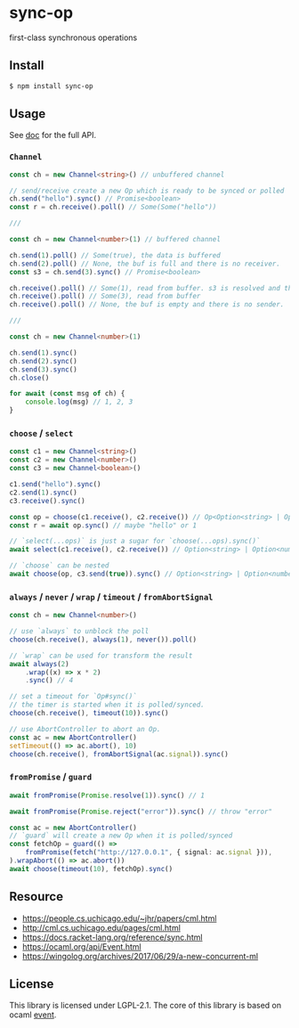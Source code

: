 # sync-op

first-class synchronous operations

## Install

```sh
$ npm install sync-op
```

## Usage

See [doc](https://github.com/dhcmrlchtdj/sync-op/tree/main/doc) for the full API.

### `Channel`

```typescript
const ch = new Channel<string>() // unbuffered channel

// send/receive create a new Op which is ready to be synced or polled
ch.send("hello").sync() // Promise<boolean>
const r = ch.receive().poll() // Some(Some("hello"))

///

const ch = new Channel<number>(1) // buffered channel

ch.send(1).poll() // Some(true), the data is buffered
ch.send(2).poll() // None, the buf is full and there is no receiver.
const s3 = ch.send(3).sync() // Promise<boolean>

ch.receive().poll() // Some(1), read from buffer. s3 is resolved and the data is pushed to buf.
ch.receive().poll() // Some(3), read from buffer
ch.receive().poll() // None, the buf is empty and there is no sender.

///

const ch = new Channel<number>(1)

ch.send(1).sync()
ch.send(2).sync()
ch.send(3).sync()
ch.close()

for await (const msg of ch) {
	console.log(msg) // 1, 2, 3
}
```

### `choose` / `select`

```typescript
const c1 = new Channel<string>()
const c2 = new Channel<number>()
const c3 = new Channel<boolean>()

c1.send("hello").sync()
c2.send(1).sync()
c3.receive().sync()

const op = choose(c1.receive(), c2.receive()) // Op<Option<string> | Option<number>>
const r = await op.sync() // maybe "hello" or 1

// `select(...ops)` is just a sugar for `choose(...ops).sync()`
await select(c1.receive(), c2.receive()) // Option<string> | Option<number>

// `choose` can be nested
await choose(op, c3.send(true)).sync() // Option<string> | Option<number> | boolean
```

### `always` / `never` / `wrap` / `timeout` / `fromAbortSignal`

```typescript
const ch = new Channel<number>()

// use `always` to unblock the poll
choose(ch.receive(), always(1), never()).poll()

// `wrap` can be used for transform the result
await always(2)
	.wrap((x) => x * 2)
	.sync() // 4

// set a timeout for `Op#sync()`
// the timer is started when it is polled/synced.
choose(ch.receive(), timeout(10)).sync()

// use AbortController to abort an Op.
const ac = new AbortController()
setTimeout(() => ac.abort(), 10)
choose(ch.receive(), fromAbortSignal(ac.signal)).sync()
```

### `fromPromise` / `guard`

```typescript
await fromPromise(Promise.resolve(1)).sync() // 1

await fromPromise(Promise.reject("error")).sync() // throw "error"

const ac = new AbortController()
// `guard` will create a new Op when it is polled/synced
const fetchOp = guard(() =>
	fromPromise(fetch("http://127.0.0.1", { signal: ac.signal })),
).wrapAbort(() => ac.abort())
await choose(timeout(10), fetchOp).sync()
```

## Resource

-   https://people.cs.uchicago.edu/~jhr/papers/cml.html
-   http://cml.cs.uchicago.edu/pages/cml.html
-   https://docs.racket-lang.org/reference/sync.html
-   https://ocaml.org/api/Event.html
-   https://wingolog.org/archives/2017/06/29/a-new-concurrent-ml

## License

This library is licensed under LGPL-2.1.
The core of this library is based on ocaml [event](https://github.com/ocaml/ocaml/blob/5.0.0/otherlibs/systhreads/event.ml).
